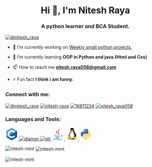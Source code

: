<h1 align="center">Hi 👋, I'm Nitesh Raya</h1>
<h3 align="center">A python learner and BCA Student.</h3>

<p align="left"> <a href="https://twitter.com/@nitesh_raya" target="blank"><img src="https://img.shields.io/twitter/follow/@nitesh_raya?logo=twitter&style=for-the-badge" alt="@nitesh_raya" /></a> </p>

- 🔭 I’m currently working on [Weekly small python projects.](https://github.com/Nitesh-mint/Python_mini_projects)

- 🌱 I’m currently learning **OOP in Python and java.(Html and Css)**

- 📫 How to reach me **nitesh.raya058@gmail.com**

- ⚡ Fun fact **I think i am funny.**

<h3 align="left">Connect with me:</h3>
<p align="left">
<a href="https://twitter.com/@nitesh_raya" target="blank"><img align="center" src="https://raw.githubusercontent.com/rahuldkjain/github-profile-readme-generator/master/src/images/icons/Social/twitter.svg" alt="@nitesh_raya" height="30" width="40" /></a>
<a href="https://linkedin.com/in/nitesh-raya" target="blank"><img align="center" src="https://raw.githubusercontent.com/rahuldkjain/github-profile-readme-generator/master/src/images/icons/Social/linked-in-alt.svg" alt="nitesh-raya" height="30" width="40" /></a>
<a href="https://stackoverflow.com/users/16811224" target="blank"><img align="center" src="https://raw.githubusercontent.com/rahuldkjain/github-profile-readme-generator/master/src/images/icons/Social/stack-overflow.svg" alt="16811224" height="30" width="40" /></a>
<a href="https://www.hackerrank.com/nitesh_raya058" target="blank"><img align="center" src="https://raw.githubusercontent.com/rahuldkjain/github-profile-readme-generator/master/src/images/icons/Social/hackerrank.svg" alt="nitesh_raya058" height="30" width="40" /></a>
</p>

<h3 align="left">Languages and Tools:</h3>
<p align="left"> <a href="https://www.cprogramming.com/" target="_blank" rel="noreferrer"> <img src="https://raw.githubusercontent.com/devicons/devicon/master/icons/c/c-original.svg" alt="c" width="40" height="40"/> </a> <a href="https://www.djangoproject.com/" target="_blank" rel="noreferrer"> <img src="https://cdn.worldvectorlogo.com/logos/django.svg" alt="django" width="40" height="40"/> </a> <a href="https://git-scm.com/" target="_blank" rel="noreferrer"> <img src="https://www.vectorlogo.zone/logos/git-scm/git-scm-icon.svg" alt="git" width="40" height="40"/> </a> <a href="https://www.java.com" target="_blank" rel="noreferrer"> <img src="https://raw.githubusercontent.com/devicons/devicon/master/icons/java/java-original.svg" alt="java" width="40" height="40"/> </a> <a href="https://www.linux.org/" target="_blank" rel="noreferrer"> <img src="https://raw.githubusercontent.com/devicons/devicon/master/icons/linux/linux-original.svg" alt="linux" width="40" height="40"/> </a> <a href="https://www.python.org" target="_blank" rel="noreferrer"> <img src="https://raw.githubusercontent.com/devicons/devicon/master/icons/python/python-original.svg" alt="python" width="40" height="40"/> </a> </p>

<p><img align="left" src="https://github-readme-stats.vercel.app/api/top-langs?username=nitesh-mint&show_icons=true&locale=en&layout=compact" alt="nitesh-mint" /></p>

<p>&nbsp;<img align="center" src="https://github-readme-stats.vercel.app/api?username=nitesh-mint&show_icons=true&locale=en" alt="nitesh-mint" /></p>

<p><img align="center" src="https://github-readme-streak-stats.herokuapp.com/?user=nitesh-mint&" alt="nitesh-mint" /></p>
